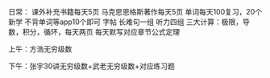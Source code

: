 日常：
课外补充书籍每天5页
马克思恩格斯著作每天5页
单词每天100复习，20个新学
不背单词等app10个即可
字帖
长难句一组
听力四组
三大计算：极限，导数，积分，循环，每天两页
每天默写对应章节公式定理

上午：方浩无穷级数

下午：张宇30讲无穷级数+武老无穷级数+对应练习题

